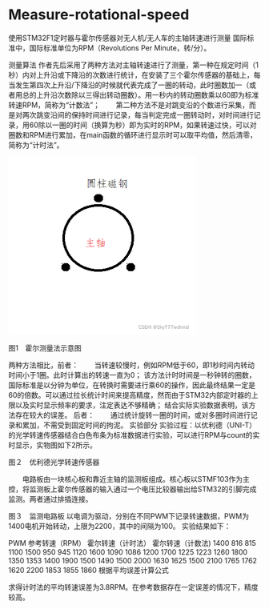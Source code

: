 # Measure-rotational-speed
使用STM32F1定时器与霍尔传感器对无人机/无人车的主轴转速进行测量
国际标准中，国际标准单位为RPM（Revolutions Per Minute，转/分）。

测量算法
作者先后采用了两种方法对主轴转速进行了测量，第一种在规定时间（1秒）内对上升沿或下降沿的次数进行统计，在安装了三个霍尔传感器的基础上，每当发生第四次上升沿/下降沿的时候就代表完成了一圈的转动，此时圈数加一（或者用总的上升沿次数除以三得出转动圈数）。用一秒内的转动圈数乘以60即为标准转速RPM，简称为“计数法”；
　　第二种方法不是对跳变沿的个数进行采集，而是对两次跳变沿间的保持时间进行记录，每当判定完成一圈转动时，对时间进行记录，用60除以一圈的时间（换算为秒）即为实时的RPM，如果转速过快，可以对圈数和RPM进行累加，在main函数的循环进行显示时可以取平均值，然后清零，简称为“计时法”。

![image](https://github.com/XiaoWan-zi/Measure-rotational-speed/blob/main/image/%E4%BC%A0%E6%84%9F%E5%99%A8%E7%A4%BA%E6%84%8F%E5%9B%BE.png)

图1　霍尔测量法示意图

两种方法相比，前者：
　　当转速较慢时，例如RPM低于60，即1秒时间内转动时间小于1圈。此时计算出的转速一直为0；
该方法计时时间是一秒钟转的圈数，国际标准是以分钟为单位，在转换时需要进行乘60的操作，因此最终结果一定是60的倍数。可以通过拉长统计时间来提高精度，然而由于STM32内部定时器的上限以及实时显示频率的要求，注定表达不够精确；
结合实际实验数据表明，该方法存在较大的误差。
后者：
　　通过统计旋转一圈的时间，或对多圈时间进行记录和累加，不需受到固定时间的拘泥。
实验部分
实验过程：以优利德（UNI-T）的光学转速传感器结合白色布条为标准数据进行实验，可以进行RPM与count的实时显示，实物图如下2所示。



图２　优利德光学转速传感器

　　电路板由一块核心板和靠近主轴的监测板组成。核心板以STMF103作为主控，将监测板上霍尔传感器的输入通过一个电压比较器输出给STM32的引脚完成监测。两者通过排插连接。

图３　监测电路板
以电调为驱动，分别在不同PWM下记录转速数据，PWM为1400电机开始转动，上限为2200，其中的间隔为100。
实验结果如下：

PWM	参考转速（RPM）	霍尔转速（计时法）	霍尔转速（计数法)
1400	816	815	1100
1500	950	945	1120
1600	1090	1086	1200
1700	1225	1223	1260
1800	1350	1353	1400
1900	1500	1490	1500
2000	1630	1625	1500
2100	1765	1762	1620
2200	1853	1855	1860
根据平均误差计算公式



求得计时法的平均转速误差为3.8RPM。在参考数据存在一定误差的情况下，精度较高。

